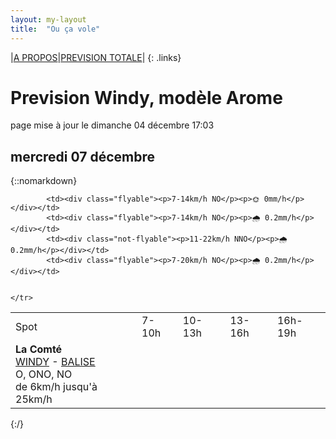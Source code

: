 ```yaml
---
layout: my-layout
title:  "Ou ça vole"
---
```


|[A PROPOS](about)|[PREVISION TOTALE](all)|
{: .links}

# Prevision Windy, modèle Arome
page mise à jour le dimanche 04 décembre 17:03



## mercredi 07 décembre

{::nomarkdown}
<table>
  <tbody>
    <tr>
      <td>Spot</td>
      <td>7-10h</td>
      <td>10-13h</td>
      <td>13-16h</td>
      <td>16h-19h</td>
    </tr>
<tr>
        <td><strong>La Comté</strong>  <br><a href="https://windy.com/50.426/2.500?50.025,2.499,8">WINDY</a> - <span class=""><a href="https://balisemeteo.com/balise.php?idBalise=">BALISE</a> </span><br> <span class="vent-favorable">O, ONO, NO</span><br><span class="force-vent">de 6km/h jusqu'à 25km/h</span> </td>
        
            <td><div class="flyable"><p>7-14km/h NO</p><p>🌞 0mm/h</p></div></td>
            <td><div class="flyable"><p>7-14km/h NO</p><p>🌧 0.2mm/h</p></div></td>
            <td><div class="not-flyable"><p>11-22km/h NNO</p><p>🌧 0.2mm/h</p></div></td>
            <td><div class="flyable"><p>7-20km/h NO</p><p>🌧 0.2mm/h</p></div></td>
            
        
    </tr>

</tbody>
</table>
{:/}
